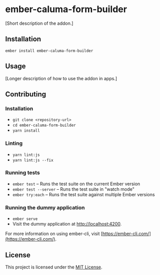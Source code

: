 # ember-caluma-form-builder

[Short description of the addon.]

## Installation

```
ember install ember-caluma-form-builder
```

## Usage

[Longer description of how to use the addon in apps.]

## Contributing

### Installation

- `git clone <repository-url>`
- `cd ember-caluma-form-builder`
- `yarn install`

### Linting

- `yarn lint:js`
- `yarn lint:js --fix`

### Running tests

- `ember test` – Runs the test suite on the current Ember version
- `ember test --server` – Runs the test suite in "watch mode"
- `ember try:each` – Runs the test suite against multiple Ember versions

### Running the dummy application

- `ember serve`
- Visit the dummy application at [http://localhost:4200](http://localhost:4200).

For more information on using ember-cli, visit [https://ember-cli.com/](https://ember-cli.com/).

## License

This project is licensed under the [MIT License](LICENSE.md).
